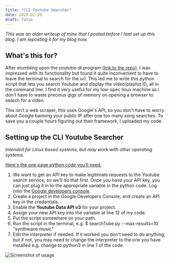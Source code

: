 ```yaml
---
title: "CLI Youtube Searcher"
date: 2020-02-20
draft: false
---
```

_This was an older writeup of mine that I posted before I had set up this blog.
I am reposting it for my blog now._

## What's this for?

After stumbling upon the youtube-dl program ([link to the
repo](https://github.com/ytdl-org/youtube-dl)), I was impressed with its
functionality but found it quite inconvenient to have to leave the terminal to
search for the url. This led me to write this python script that lets you search
Youtube and display the video/playlist ID, all in the command line.
I find it very useful for my low-spec linux machine as I don't have to waste
precious gigs of memory on opening a browser to search for a video.

This isn't a web scraper, this uses Google's API, so you don't have to worry
about Google banning your public IP after one too many song searches.
To save you a couple hours figuring out their framework, I uploaded my code.

## Setting up the CLI Youtube Searcher

_Intended for Linux based systems, but may work with other operating systems._

[Here's the one page python code you'll need.](https://gist.github.com/thevirtuoso1973/fb2cae15f8fd35e2c2887b6723015aef)

1.  We want to get an API key to make legitimate requests to the Youtube search
    service, so we'll do that first. Once you have your API key, you can just
    plug it in to the appropriate variable in the python code. Log onto the [Google developers console](https://console.developers.google.com).
2.  Create a project in the Google Developers Console, and create an API key in
    the credentials.
3.  Enable the **Youtube Data API v3** for your project.
4.  Assign your new API key into the variable at line 12 of my code.
5.  Put the script somewhere on your path.
6.  Run the script in the terminal, e.g. $ searchTube.py --max-results=10 "synthwave music"
7.  Edit the interpreter if needed. If it worked you don't need to do anything,
    but if not, you may need to change the interpreter to the one you have
    installed e.g. change to python3 in line 1 of the code.

![Screenshot of usage](/img/searchTubeScreenshot.png)
